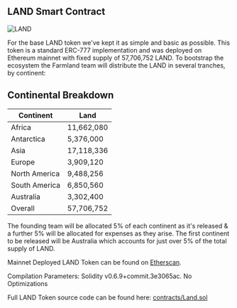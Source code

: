 ## LAND Smart Contract

![LAND](https://farmland-game.github.io/land.png)

For the base LAND token we've kept it as simple and basic as possible. This token is a standard ERC-777 implementation and was deployed on Ethereum mainnet with fixed supply of 57,706,752 LAND. To bootstrap the ecosystem the Farmland team will distribute the LAND in several tranches, by continent:

## Continental Breakdown

| Continent | Land |
| ----------- | ----------- |
| Africa | 11,662,080|
| Antarctica | 5,376,000|
| Asia | 17,118,336|
| Europe | 3,909,120|
| North America |  9,488,256|
| South America |  6,850,560|
| Australia | 3,302,400|
| Overall | 57,706,752|

The founding team will be allocated 5% of each continent as it's released & a further 5% will be allocated for expenses as they arise. The first continent to be released will be Australia which accounts for just over 5% of the total supply of LAND.

Mainnet Deployed LAND Token can be found on [Etherscan]( https://etherscan.io/address/0x3258cd8134b6b28e814772dD91D5EcceEa512818/code).

Compilation Parameters: Solidity v0.6.9+commit.3e3065ac. No Optimizations

Full LAND Token source code can be found here: [contracts/Land.sol](https://github.com/farmland-game/farmland-contracts/tree/master/contracts/Land.sol)